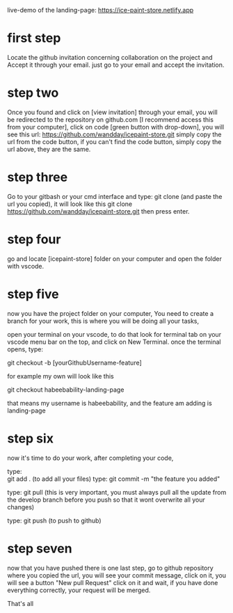 live-demo of the landing-page: https://ice-paint-store.netlify.app

# first step

Locate the github invitation concerning collaboration on the project and Accept it through your email.
just go to your email and accept the invitation.

# step two

Once you found and click on [view invitation] through your email, you will be redirected to the repository on github.com [I recommend access this from your computer], click on code [green button with drop-down], you will see this url: https://github.com/wandday/icepaint-store.git simply copy the url from the code button, if you can't find the code button, simply copy the url above, they are the same.

# step three

Go to your gitbash or your cmd interface and type: git clone (and paste the url you copied),
it will look like this git clone https://github.com/wandday/icepaint-store.git then press enter.

# step four

go and locate [icepaint-store] folder on your computer and open the folder with vscode.

# step five

now you have the project folder on your computer, You need to create a branch for your work, this is where you will be doing all your tasks,

open your terminal on your vscode, to do that look for terminal tab on your vscode menu bar on the top, and click on New Terminal. once the terminal opens, type:

git checkout -b [yourGithubUsername-feature]

for example my own will look like this

git checkout habeebability-landing-page

that means my username is habeebability, and the feature am adding is landing-page

# step six

now it's time to do your work, after completing your code,

type:  
 git add . (to add all your files)
type:
git commit -m "the feature you added"

type:
git pull (this is very important, you must always pull all the update from the develop branch before you push so that it wont overwrite all your changes)

type:
git push (to push to github)

# step seven

now that you have pushed there is one last step, go to github repository where you copied the url, you will see your commit message, click on it, you will see a button "New pull Request" click on it and wait, if you have done everything correctly, your request will be merged.

That's all
